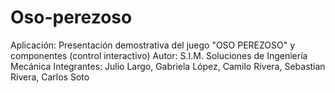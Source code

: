# Oso-perezoso
Aplicación: Presentación demostrativa del juego "OSO PEREZOSO" y componentes (control interactivo)    Autor: S.I.M. Soluciones de Ingeniería Mecánica   Integrantes: Julio Largo, Gabriela López, Camilo Rivera, Sebastian Rivera, Carlos Soto
